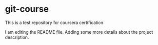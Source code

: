 # git-course
This is a test repository for coursera certification 

I am editing the README file. Adding some more details about the project description. 
